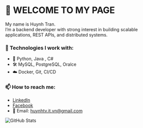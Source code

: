 # 👋 WELCOME TO MY PAGE

My name is Huynh Tran.  
I’m a backend developer with strong interest in building scalable applications, REST APIs, and distributed systems.

### 🔧 Technologies I work with:
- 🧠 Python, Java , C#
- 🛠️ MySQL, PostgreSQL, Oralce
- ☁️ Docker, Git, CI/CD

### 📫 How to reach me:
- [LinkedIn](https://linkedin.com/in/your-profile)
- [Facebook]([https://facebook.com/yourprofile](https://www.facebook.com/huynh.van.tran.283464))
- 📧 Email: huynhtv.it.vn@gmail.com

![GitHub Stats](https://github-readme-stats.vercel.app/api?username=huynhtv16&show_icons=true&theme=radical)
